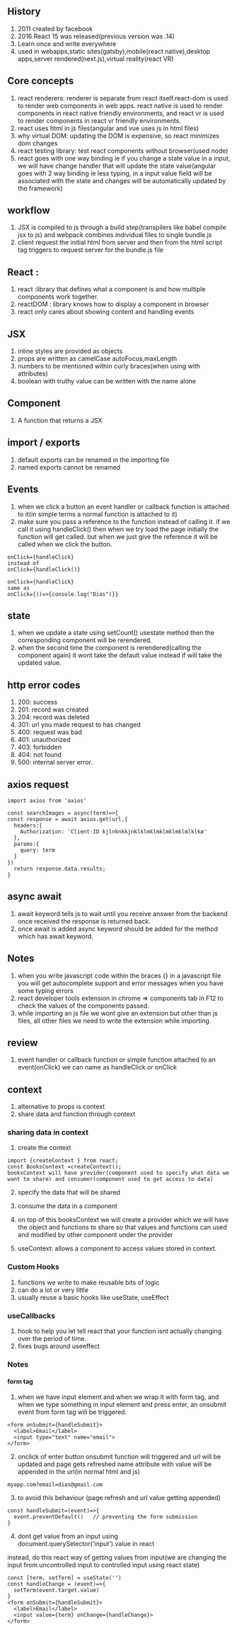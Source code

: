## History

1. 2011 created by facebook
2. 2016 React 15 was released(previous version was .14)
3. Learn once and write everywhere
4. used in webapps,static sites(gatsby),mobile(react native),desktop apps,server rendered(next.js),virtual reality(react VR)

## Core concepts

1. react renderers: renderer is separate from react itself.react-dom is used to render web components in web apps. react native is used to render components in react native friendly environments, and react vr is used to render components in react vr friendly environments.
2. react uses html in js files(angular and vue uses js in html files)
3. why virtual DOM: updating the DOM is expensive, so react minimizes dom changes
4. react testing library: test react components without browser(used node)
5. react goes with one way binding ie if you change a state value in a input, we will have change handler that will update the state value(angular goes with 2 way binding ie less typing, in a input value field will be associated with the state and changes will be automatically updated by the framework)

## workflow

1. JSX is compiled to js through a build step(transpilers like babel compile jsx to js) and webpack combines individual files to single bundle.js
2. client request the initial html from server and then from the html script tag triggers to request server for the bundle.js file

## React :

1. react :library that defines what a component is and how multiple components work together.
2. reactDOM : library knows how to display a component in browser
3. react only cares about showing content and handling events

## JSX

1. inline styles are provided as objects
2. props are written as camelCase autoFocus,maxLength
3. numbers to be mentioned within curly braces(when using with attributes)
4. boolean with truthy value can be written with the name alone

## Component

1. A function that returns a JSX

## import / exports

1. default exports can be renamed in the importing file
2. named exports cannot be renamed

## Events

1. when we click a button an event handler or callback function is attached to it(in simple terms a normal function is attached to it)
2. make sure you pass a reference to the function instead of calling it. if we call it using handleClick() then when we try load the page initially the function will get called. but when we just give the reference it will be called when we click the button.

```
onClick={handleClick}
instead of
onClick={handleClick()}
```

```
onClick={handleClick}
same as
onClick={()=>{console.log("Dias")}}

```

## state

1. when we update a state using setCount() usestate method then the corresponding component will be rerendered.
2. when the second time the component is rerendered(calling the component again) it wont take the default value instead if will take the updated value.

## http error codes

1. 200: success
2. 201: record was created
3. 204: record was deleted
4. 301: url you made request to has changed
5. 400: request was bad
6. 401: unauthorized
7. 403: forbidden
8. 404: not found
9. 500: internal server error.

## axios request

```
import axios from 'axios'

const searchImages = async(term)=>{
const response = await axios.get(url,{
  headers:{
    Authorization: 'Client-ID kjlnknkkjnklklmklmklmklmklmlklkø'
  },
  params:{
    query: term
  }
})
  return response.data.results;
}
```

## async await

1. await keyword tells js to wait until you receive answer from the backend once received the response is returned back.
2. once await is added async keyword should be added for the method which has await keyword.

## Notes

1. when you write javascript code within the braces {} in a javascript file you will get autocomplete support and error messages when you have some typing errors
2. react developer tools extension in chrome => components tab in F12 to check the values of the components passed.
3. while importing an js file we wont give an extension but other than js files, all other files we need to write the extension while importing.

## review

1. event handler or callback function or simple function attached to an event(onClick) we can name as handleClick or onClick

## context

1. alternative to props is context
2. share data and function through context

### sharing data in context

1. create the context

```
import {createContext } from react;
const BooksContext =createContext();
booksContext will have provider(component used to specify what data we want to share) and consumer(component used to get access to data)
```

2. specify the data that will be shared
3. consume the data in a component

4. on top of this booksContext we will create a provider which we will have the object and functions to share so that values and functions can used and modified by other component under the provider

5. useContext: allows a component to access values stored in context.

### Custom Hooks

1. functions we write to make reusable bits of logic
2. can do a lot or very little
3. usually reuse a basic hooks like useState, useEffect

### useCallbacks

1. hook to help you let tell react that your function isnt actually changing over the period of time.
2. fixes bugs around useeffect

### Notes

#### form tag

1. when we have input element and when we wrap it with form tag, and when we type something in input element and press enter, an onsubmit event from form tag will be triggered.

```
<form onSubmit={handleSubmit}>
  <label>Email</label>
  <input type="text" name="email">
</form>
```

2. onclick of enter button onsubmit function will triggered and url will be updated and page gets refreshed
   name attribute with value will be appended in the url(in normal html and js)

```
myapp.com?email=dias@gmail.com
```

3. to avoid this behaviour (page refresh and url value getting appended)

```
const handleSubmit=(event)=>{
  event.preventDefault()   // preventing the form submission
}
```

4. dont get value from an input using document.querySelector('input').value in react

instead, do this react way of getting values from input(we are changing the input from uncontrolled input to controlled input using react state)

```
const [term, setTerm] = useState('')
const handleChange = (event)=>{
  setTerm(event.target.value)
}
<form onSubmit={handleSubmit}>
  <label>Email</label>
  <input value={term} onChange={handleChange}>
</form>
```
